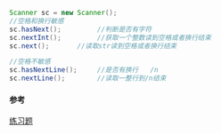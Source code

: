 ```java
Scanner sc = new Scanner();
//空格和换行敏感
sc.hasNext();         //判断是否有字符
sc.nextInt();         //获取一个整数读到空格或者换行结束
sc.next();       //读取str读到空格或者换行结束

//空格不敏感
sc.hasNextLine();     //是否有换行   /n
sc.nextLine();        //读取一整行到/n结束
```


#### 参考
[练习题](https://www.nowcoder.com/test/27976983/summary#question)